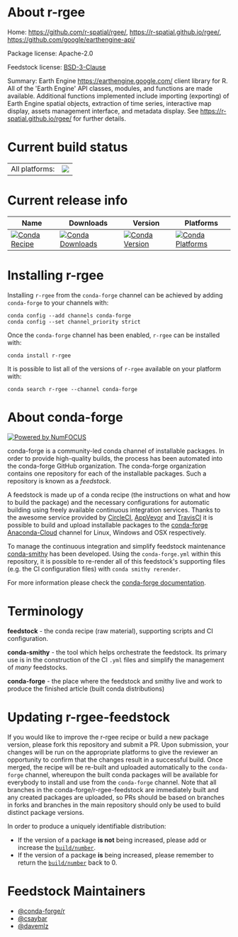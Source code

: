 About r-rgee
============

Home: https://github.com/r-spatial/rgee/, https://r-spatial.github.io/rgee/, https://github.com/google/earthengine-api/

Package license: Apache-2.0

Feedstock license: [BSD-3-Clause](https://github.com/conda-forge/r-rgee-feedstock/blob/master/LICENSE.txt)

Summary: Earth Engine <https://earthengine.google.com/> client library for R. All of the 'Earth Engine' API classes, modules, and functions are made available. Additional functions implemented include importing (exporting) of Earth Engine spatial objects, extraction of time series, interactive map display, assets management interface, and metadata display. See <https://r-spatial.github.io/rgee/> for further details.

Current build status
====================


<table><tr><td>All platforms:</td>
    <td>
      <a href="https://dev.azure.com/conda-forge/feedstock-builds/_build/latest?definitionId=13842&branchName=master">
        <img src="https://dev.azure.com/conda-forge/feedstock-builds/_apis/build/status/r-rgee-feedstock?branchName=master">
      </a>
    </td>
  </tr>
</table>

Current release info
====================

| Name | Downloads | Version | Platforms |
| --- | --- | --- | --- |
| [![Conda Recipe](https://img.shields.io/badge/recipe-r--rgee-green.svg)](https://anaconda.org/conda-forge/r-rgee) | [![Conda Downloads](https://img.shields.io/conda/dn/conda-forge/r-rgee.svg)](https://anaconda.org/conda-forge/r-rgee) | [![Conda Version](https://img.shields.io/conda/vn/conda-forge/r-rgee.svg)](https://anaconda.org/conda-forge/r-rgee) | [![Conda Platforms](https://img.shields.io/conda/pn/conda-forge/r-rgee.svg)](https://anaconda.org/conda-forge/r-rgee) |

Installing r-rgee
=================

Installing `r-rgee` from the `conda-forge` channel can be achieved by adding `conda-forge` to your channels with:

```
conda config --add channels conda-forge
conda config --set channel_priority strict
```

Once the `conda-forge` channel has been enabled, `r-rgee` can be installed with:

```
conda install r-rgee
```

It is possible to list all of the versions of `r-rgee` available on your platform with:

```
conda search r-rgee --channel conda-forge
```


About conda-forge
=================

[![Powered by
NumFOCUS](https://img.shields.io/badge/powered%20by-NumFOCUS-orange.svg?style=flat&colorA=E1523D&colorB=007D8A)](https://numfocus.org)

conda-forge is a community-led conda channel of installable packages.
In order to provide high-quality builds, the process has been automated into the
conda-forge GitHub organization. The conda-forge organization contains one repository
for each of the installable packages. Such a repository is known as a *feedstock*.

A feedstock is made up of a conda recipe (the instructions on what and how to build
the package) and the necessary configurations for automatic building using freely
available continuous integration services. Thanks to the awesome service provided by
[CircleCI](https://circleci.com/), [AppVeyor](https://www.appveyor.com/)
and [TravisCI](https://travis-ci.com/) it is possible to build and upload installable
packages to the [conda-forge](https://anaconda.org/conda-forge)
[Anaconda-Cloud](https://anaconda.org/) channel for Linux, Windows and OSX respectively.

To manage the continuous integration and simplify feedstock maintenance
[conda-smithy](https://github.com/conda-forge/conda-smithy) has been developed.
Using the ``conda-forge.yml`` within this repository, it is possible to re-render all of
this feedstock's supporting files (e.g. the CI configuration files) with ``conda smithy rerender``.

For more information please check the [conda-forge documentation](https://conda-forge.org/docs/).

Terminology
===========

**feedstock** - the conda recipe (raw material), supporting scripts and CI configuration.

**conda-smithy** - the tool which helps orchestrate the feedstock.
                   Its primary use is in the construction of the CI ``.yml`` files
                   and simplify the management of *many* feedstocks.

**conda-forge** - the place where the feedstock and smithy live and work to
                  produce the finished article (built conda distributions)


Updating r-rgee-feedstock
=========================

If you would like to improve the r-rgee recipe or build a new
package version, please fork this repository and submit a PR. Upon submission,
your changes will be run on the appropriate platforms to give the reviewer an
opportunity to confirm that the changes result in a successful build. Once
merged, the recipe will be re-built and uploaded automatically to the
`conda-forge` channel, whereupon the built conda packages will be available for
everybody to install and use from the `conda-forge` channel.
Note that all branches in the conda-forge/r-rgee-feedstock are
immediately built and any created packages are uploaded, so PRs should be based
on branches in forks and branches in the main repository should only be used to
build distinct package versions.

In order to produce a uniquely identifiable distribution:
 * If the version of a package **is not** being increased, please add or increase
   the [``build/number``](https://docs.conda.io/projects/conda-build/en/latest/resources/define-metadata.html#build-number-and-string).
 * If the version of a package **is** being increased, please remember to return
   the [``build/number``](https://docs.conda.io/projects/conda-build/en/latest/resources/define-metadata.html#build-number-and-string)
   back to 0.

Feedstock Maintainers
=====================

* [@conda-forge/r](https://github.com/conda-forge/r/)
* [@csaybar](https://github.com/csaybar/)
* [@davemlz](https://github.com/davemlz/)

